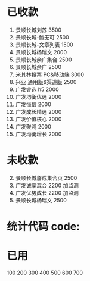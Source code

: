 # 已收款

1.  景顺长城刘苏 3500
2.  景顺长城-鲍无可 2500
3.  景顺长城-文章列表 1500
4.  景顺长城杨瑞文 2000
5.  景顺长城余广集合 2500
6.  景顺长城余广 2500
7.  米其林投票 PC&移动端 3000
8.  兴业 通用版&渠道版 2500
9.  广发睿选 h5 2000
10. 广发均衡优选 2000
11. 广发恒信 2000
12. 广发成长精选 2000
13. 广发价值核心 2000
14. 广发聚鸿 2000
15. 广发均衡增长 2000

# 未收款

2. 景顺长城詹成集合页 2500
3. 广发诚享混合 2200 加监测
4. 广发优势成长 2200 加监测
5. 景顺长城杨瑞文 2500

# 统计代码 code:

# 已用

100
200
300
400
500
600
700
